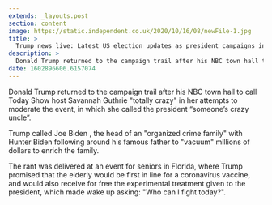 ```yaml
--- 
extends: _layouts.post 
section: content 
image: https://static.independent.co.uk/2020/10/16/08/newFile-1.jpg 
title: > 
  Trump news live: Latest US election updates as president campaigns in Georgia. 
description: > 
  Donald Trump returned to the campaign trail after his NBC town hall to call Today Show host Savannah Guthrie "totally crazy" in her attempts to moderate the event, in which she called the president “someone’s crazy uncle”.Trump called Joe Biden , the head of an "organized crime family" with Hunter Biden following around his famous father to "vacuum" millions of dollars to enrich the family.The rant was delivered at an event for seniors in Florida, where Trump promised that the elderly would be first in line for a coronavirus vaccine, and would also receive for free the experimental treatment given to the president, which made wake up asking: "Who can I fight today? 
date: 1602896606.6157074 
--- 
```

Donald Trump returned to the campaign trail after his NBC town hall to call Today Show host Savannah Guthrie "totally crazy" in her attempts to moderate the event, in which she called the president “someone’s crazy uncle”.

Trump called Joe Biden , the head of an "organized crime family" with Hunter Biden following around his famous father to "vacuum" millions of dollars to enrich the family.

The rant was delivered at an event for seniors in Florida, where Trump promised that the elderly would be first in line for a coronavirus vaccine, and would also receive for free the experimental treatment given to the president, which made wake up asking: "Who can I fight today?".